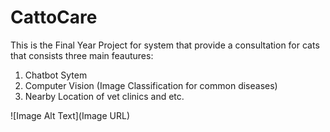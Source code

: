 # CattoCare

This is the Final Year Project for system that provide a consultation for cats that consists three main feautures:
1. Chatbot Sytem
2. Computer Vision (Image Classification for common diseases)
3. Nearby Location of vet clinics and etc.


![Image Alt Text](Image URL)



